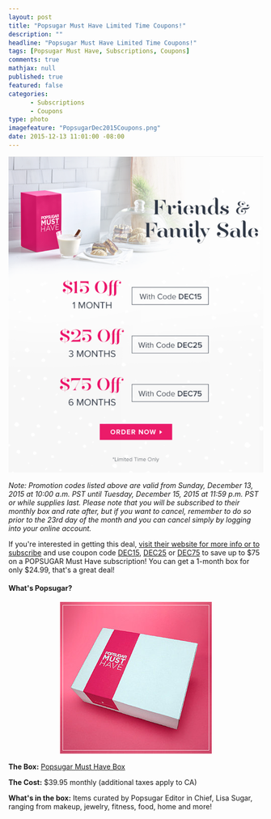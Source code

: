 ```yaml
---
layout: post
title: "Popsugar Must Have Limited Time Coupons!"
description: ""
headline: "Popsugar Must Have Limited Time Coupons!"
tags: [Popsugar Must Have, Subscriptions, Coupons]
comments: true
mathjax: null
published: true
featured: false
categories: 
      - Subscriptions
      - Coupons
type: photo
imagefeature: "PopsugarDec2015Coupons.png"
date: 2015-12-13 11:01:00 -08:00
---
```


<center><a href="https://musthave.popsugar.com/p/monthly-subscription?utm_source=link&utm_medium=confirmation-page&utm_campaign=referral&utm_content=u:16301514" target="_blank">
<img src="/images/PopsugarDec2015Coupons.png" border="0" style="border:none;max-width:100%;" alt="Popsugar Must Have Limited Time Coupons" />
</a></center>

<p><i>Note: Promotion codes listed above are valid from Sunday, December 13, 2015 at 10:00 a.m. PST until Tuesday, December 15, 2015 at 11:59 p.m. PST or while supplies last. Please note that you will be subscribed to their monthly box and rate after, but if you want to cancel, remember to do so prior to the 23rd day of the month and you can cancel simply by logging into your online account.</i></p>

<p>If you're interested in getting this deal, <a href="https://musthave.popsugar.com/p/monthly-subscription?utm_source=link&utm_medium=confirmation-page&utm_campaign=referral&utm_content=u:16301514" target="_blank">visit their website for more info or to subscribe</a> and use coupon code <a href="https://musthave.popsugar.com/p/monthly-subscription?utm_source=link&utm_medium=confirmation-page&utm_campaign=referral&utm_content=u:16301514" target="_blank">DEC15</a>, <a href="https://musthave.popsugar.com/p/monthly-subscription?utm_source=link&utm_medium=confirmation-page&utm_campaign=referral&utm_content=u:16301514" target="_blank">DEC25</a> or <a href="https://musthave.popsugar.com/p/monthly-subscription?utm_source=link&utm_medium=confirmation-page&utm_campaign=referral&utm_content=u:16301514" target="_blank">DEC75</a> to save up to $75 on a POPSUGAR Must Have subscription! You can get a 1-month box for only $24.99, that's a great deal!</p>

<H4>What's Popsugar?</H4>
<center><a href="https://musthave.popsugar.com/p/monthly-subscription?utm_source=link&utm_medium=confirmation-page&utm_campaign=referral&utm_content=u:16301514" target="_blank">
<img src="/images/PopsugarBox.jpg" border="0" style="border:none;max-width:100%;" alt="Popsugar Must Have Subscription" />
</a></center>
<p><b>The Box:</b> <a href="https://musthave.popsugar.com/p/monthly-subscription?utm_source=link&utm_medium=confirmation-page&utm_campaign=referral&utm_content=u:16301514" target="_blank">Popsugar Must Have Box</a></p>
<p><b>The Cost:</b> $39.95 monthly (additional taxes apply to CA)</p>
<p><b>What's in the box:</b> Items curated by Popsugar Editor in Chief, Lisa Sugar, ranging from makeup, jewelry, fitness, food, home and more!</p>
<br>
